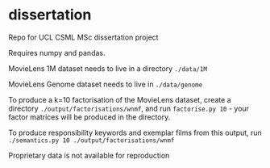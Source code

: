 # dissertation
Repo for UCL CSML MSc dissertation project

Requires numpy and pandas.

MovieLens 1M dataset needs to live in a directory `./data/1M`

MovieLens Genome dataset needs to live in `./data/genome`

To produce a k=10 factorisation of the MovieLens dataset, create a directory `./output/factorisations/wnmf`, and run `factorise.py 10` - your factor matrices will be produced in the directory.

To produce responsibility keywords and exemplar films from this output, run `./semantics.py 10 ./output/factorisations/wnmf`

Proprietary data is not available for reproduction
